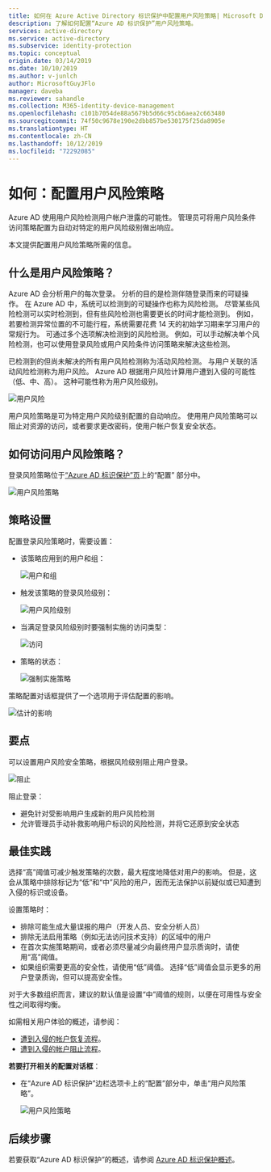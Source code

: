 ```yaml
---
title: 如何在 Azure Active Directory 标识保护中配置用户风险策略| Microsoft Docs
description: 了解如何配置“Azure AD 标识保护”用户风险策略。
services: active-directory
ms.service: active-directory
ms.subservice: identity-protection
ms.topic: conceptual
origin.date: 03/14/2019
ms.date: 10/10/2019
ms.author: v-junlch
author: MicrosoftGuyJFlo
manager: daveba
ms.reviewer: sahandle
ms.collection: M365-identity-device-management
ms.openlocfilehash: c101b7054de88a5679b5d66c95cb6aea2c663480
ms.sourcegitcommit: 74f50c9678e190e2dbb857be530175f25da8905e
ms.translationtype: HT
ms.contentlocale: zh-CN
ms.lasthandoff: 10/12/2019
ms.locfileid: "72292085"
---
```

# <a name="how-to-configure-the-user-risk-policy"></a>如何：配置用户风险策略

Azure AD 使用用户风险检测用户帐户泄露的可能性。 管理员可将用户风险条件访问策略配置为自动对特定的用户风险级别做出响应。
 
本文提供配置用户风险策略所需的信息。

## <a name="what-is-a-user-risk-policy"></a>什么是用户风险策略？

Azure AD 会分析用户的每次登录。 分析的目的是检测伴随登录而来的可疑操作。 在 Azure AD 中，系统可以检测到的可疑操作也称为风险检测。 尽管某些风险检测可以实时检测到，但有些风险检测也需要更长的时间才能检测到。 例如，若要检测异常位置的不可能行程，系统需要花费 14 天的初始学习期来学习用户的常规行为。 可通过多个选项解决检测到的风险检测。 例如，可以手动解决单个风险检测，也可以使用登录风险或用户风险条件访问策略来解决这些检测。

已检测到的但尚未解决的所有用户风险检测称为活动风险检测。 与用户关联的活动风险检测称为用户风险。 Azure AD 根据用户风险计算用户遭到入侵的可能性（低、中、高）。 这种可能性称为用户风险级别。

![用户风险](./media/howto-user-risk-policy/1031.png)

用户风险策略是可为特定用户风险级别配置的自动响应。 使用用户风险策略可以阻止对资源的访问，或者要求更改密码，使用户帐户恢复安全状态。

## <a name="how-do-i-access-the-user-risk-policy"></a>如何访问用户风险策略？
   
登录风险策略位于[“Azure AD 标识保护”页](https://portal.azure.cn/#blade/Microsoft_AAD_ProtectionCenter/IdentitySecurityDashboardMenuBlade/SignInPolicy)上的“配置”  部分中。
   
![用户风险策略](./media/howto-user-risk-policy/1014.png)

## <a name="policy-settings"></a>策略设置

配置登录风险策略时，需要设置：

- 该策略应用到的用户和组：

    ![用户和组](./media/howto-user-risk-policy/11.png)

- 触发该策略的登录风险级别：

    ![用户风险级别](./media/howto-user-risk-policy/12.png)

- 当满足登录风险级别时要强制实施的访问类型：  

    ![访问](./media/howto-user-risk-policy/13.png)

- 策略的状态：

    ![强制实施策略](./media/howto-user-risk-policy/14.png)

策略配置对话框提供了一个选项用于评估配置的影响。

![估计的影响](./media/howto-user-risk-policy/15.png)

## <a name="what-you-should-know"></a>要点

可以设置用户风险安全策略，根据风险级别阻止用户登录。

![阻止](./media/howto-user-risk-policy/16.png)

阻止登录：

* 避免针对受影响用户生成新的用户风险检测
* 允许管理员手动补救影响用户标识的风险检测，并将它还原到安全状态

## <a name="best-practices"></a>最佳实践

选择“高”阈值可减少触发策略的次数，最大程度地降低对用户的影响。 
但是，这会从策略中排除标记为“低”和“中”风险的用户，因而无法保护以前疑似或已知遭到入侵的标识或设备。  

设置策略时：

* 排除可能生成大量误报的用户（开发人员、安全分析人员）
* 排除无法启用策略（例如无法访问技术支持）的区域中的用户
* 在首次实施策略期间，或者必须尽量减少向最终用户显示质询时，请使用“高”阈值。 
* 如果组织需要更高的安全性，请使用“低”阈值。  选择“低”阈值会显示更多的用户登录质询，但可以提高安全性。 

对于大多数组织而言，建议的默认值是设置“中”阈值的规则，以便在可用性与安全性之间取得均衡。 

如需相关用户体验的概述，请参阅：

* [遭到入侵的帐户恢复流程](flows.md#compromised-account-recovery)。  
* [遭到入侵的帐户阻止流程](flows.md#compromised-account-blocked)。  

**若要打开相关的配置对话框**：

- 在“Azure AD 标识保护”边栏选项卡上的“配置”部分中，单击“用户风险策略”。   

    ![用户风险策略](./media/howto-user-risk-policy/1009.png "用户风险策略")

## <a name="next-steps"></a>后续步骤

若要获取“Azure AD 标识保护”的概述，请参阅 [Azure AD 标识保护概述](overview.md)。

<!-- Update_Description: wording update -->